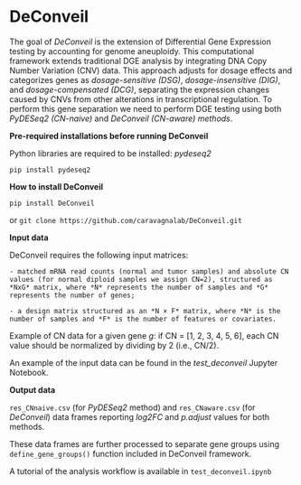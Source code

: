 # DeConveil

The goal of *DeConveil* is the extension of Differential Gene Expression testing by accounting for genome aneuploidy.
This computational framework extends traditional DGE analysis by integrating DNA Copy Number Variation (CNV) data.
This approach adjusts for dosage effects and categorizes genes as *dosage-sensitive (DSG)*, *dosage-insensitive (DIG)*, and *dosage-compensated (DCG)*, separating the expression changes caused by CNVs from other alterations in transcriptional regulation.
To perform this gene separation we need to perform DGE testing using both *PyDESeq2 (CN-naive)* and *DeConveil (CN-aware) methods*.

**Pre-required installations before running DeConveil** 

Python libraries are required to be installed: *pydeseq2*

`pip install pydeseq2`


**How to install DeConveil**

`pip install DeConveil`

or `git clone https://github.com/caravagnalab/DeConveil.git`


**Input data**

DeConveil requires the following input matrices: 

    - matched mRNA read counts (normal and tumor samples) and absolute CN values (for normal diploid samples we assign CN=2), structured as *NxG* matrix, where *N* represents the number of samples and *G* represents the number of genes;
    
    - a design matrix structured as an *N × F* matrix, where *N* is the number of samples and *F* is the number of features or covariates.
    
Example of CN data for a given gene *g*:
if CN = [1, 2, 3, 4, 5, 6], each CN value should be normalized by dividing by 2 (i.e., CN/2).

An example of the input data can be found in the *test_deconveil* Jupyter Notebook.


**Output data**

`res_CNnaive.csv` (for *PyDESeq2* method) and `res_CNaware.csv` (for *DeConveil*) data frames reporting *log2FC* and *p.adjust* values for both methods.

These data frames are further processed to separate gene groups using `define_gene_groups()` function included in DeConveil framework.

A tutorial of the analysis workflow is available in `test_deconveil.ipynb`



